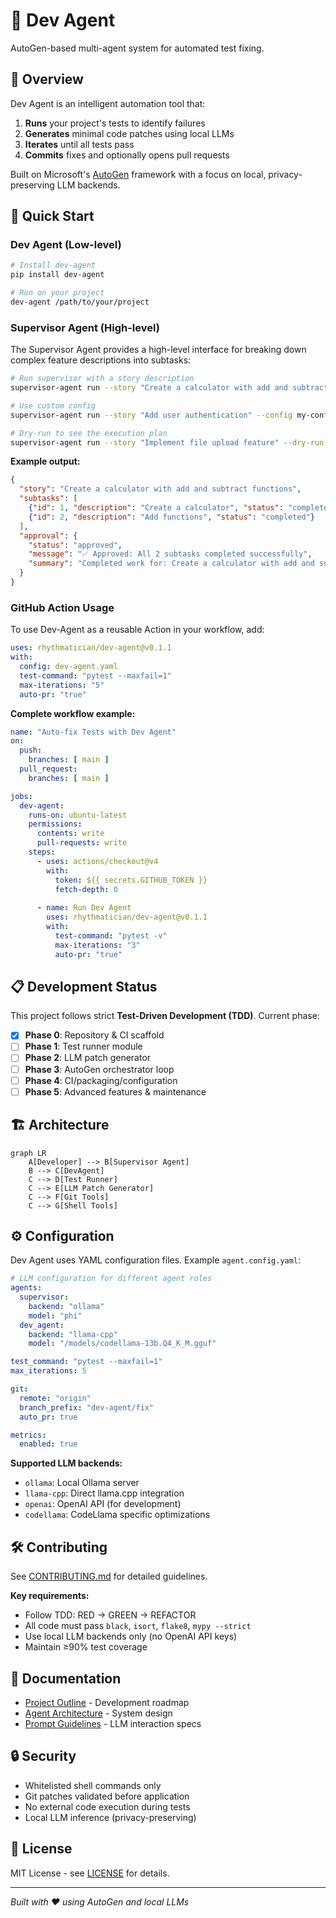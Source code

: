 # 🤖 Dev Agent

AutoGen-based multi-agent system for automated test fixing.

## 🎯 Overview

Dev Agent is an intelligent automation tool that:

1. **Runs** your project's tests to identify failures
2. **Generates** minimal code patches using local LLMs
3. **Iterates** until all tests pass
4. **Commits** fixes and optionally opens pull requests

Built on Microsoft's [AutoGen](https://github.com/microsoft/autogen) framework with a focus on local, privacy-preserving LLM backends.

## 🚀 Quick Start

### Dev Agent (Low-level)

```bash
# Install dev-agent
pip install dev-agent

# Run on your project
dev-agent /path/to/your/project
```

### Supervisor Agent (High-level)

The Supervisor Agent provides a high-level interface for breaking down complex feature descriptions into subtasks:

```bash
# Run supervisor with a story description
supervisor-agent run --story "Create a calculator with add and subtract functions"

# Use custom config
supervisor-agent run --story "Add user authentication" --config my-config.yaml

# Dry-run to see the execution plan
supervisor-agent run --story "Implement file upload feature" --dry-run
```

**Example output:**
```json
{
  "story": "Create a calculator with add and subtract functions",
  "subtasks": [
    {"id": 1, "description": "Create a calculator", "status": "completed"},
    {"id": 2, "description": "Add functions", "status": "completed"}
  ],
  "approval": {
    "status": "approved",
    "message": "✅ Approved: All 2 subtasks completed successfully",
    "summary": "Completed work for: Create a calculator with add and subtract functions"
  }
}
```

### GitHub Action Usage

To use Dev-Agent as a reusable Action in your workflow, add:

```yaml
uses: rhythmatician/dev-agent@v0.1.1
with:
  config: dev-agent.yaml
  test-command: "pytest --maxfail=1"
  max-iterations: "5"
  auto-pr: "true"
```

**Complete workflow example:**

```yaml
name: "Auto-fix Tests with Dev Agent"
on:
  push:
    branches: [ main ]
  pull_request:
    branches: [ main ]

jobs:
  dev-agent:
    runs-on: ubuntu-latest
    permissions:
      contents: write
      pull-requests: write
    steps:
      - uses: actions/checkout@v4
        with:
          token: ${{ secrets.GITHUB_TOKEN }}
          fetch-depth: 0
      
      - name: Run Dev Agent
        uses: rhythmatician/dev-agent@v0.1.1
        with:
          test-command: "pytest -v"
          max-iterations: "3"
          auto-pr: "true"
```

## 📋 Development Status

This project follows strict **Test-Driven Development (TDD)**. Current phase:

- [x] **Phase 0**: Repository & CI scaffold
- [ ] **Phase 1**: Test runner module
- [ ] **Phase 2**: LLM patch generator
- [ ] **Phase 3**: AutoGen orchestrator loop
- [ ] **Phase 4**: CI/packaging/configuration
- [ ] **Phase 5**: Advanced features & maintenance

## 🏗️ Architecture

```mermaid
graph LR
    A[Developer] --> B[Supervisor Agent]
    B --> C[DevAgent]
    C --> D[Test Runner]
    C --> E[LLM Patch Generator]
    C --> F[Git Tools]
    C --> G[Shell Tools]
```

## ⚙️ Configuration

Dev Agent uses YAML configuration files. Example `agent.config.yaml`:

```yaml
# LLM configuration for different agent roles
agents:
  supervisor:
    backend: "ollama"
    model: "phi"
  dev_agent:
    backend: "llama-cpp"
    model: "/models/codellama-13b.Q4_K_M.gguf"

test_command: "pytest --maxfail=1"
max_iterations: 5

git:
  remote: "origin"
  branch_prefix: "dev-agent/fix"
  auto_pr: true

metrics:
  enabled: true
```

**Supported LLM backends:**
- `ollama`: Local Ollama server
- `llama-cpp`: Direct llama.cpp integration
- `openai`: OpenAI API (for development)
- `codellama`: CodeLlama specific optimizations

## 🛠️ Contributing

See [CONTRIBUTING.md](CONTRIBUTING.md) for detailed guidelines.

**Key requirements:**
- Follow TDD: RED → GREEN → REFACTOR
- All code must pass `black`, `isort`, `flake8`, `mypy --strict`
- Use local LLM backends only (no OpenAI API keys)
- Maintain ≥90% test coverage

## 📖 Documentation

- [Project Outline](docs/PROJECT-OUTLINE.md) - Development roadmap
- [Agent Architecture](docs/AGENT-ARCHITECTURE.md) - System design
- [Prompt Guidelines](docs/PROMPT-GUIDELINES.md) - LLM interaction specs

## 🔒 Security

- Whitelisted shell commands only
- Git patches validated before application
- No external code execution during tests
- Local LLM inference (privacy-preserving)

## 📄 License

MIT License - see [LICENSE](LICENSE) for details.

---

*Built with ❤️ using AutoGen and local LLMs*
